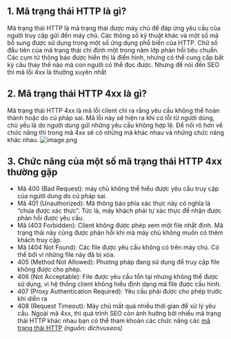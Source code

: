 ## 1. Mã trạng thái HTTP là gì?
Mã trạng thái HTTP là mã trạng thái được máy chủ để đáp ứng yêu cầu của người truy cập gửi đến máy chủ. Các thông số kỹ thuật khác và một số mã bổ sung được sử dụng trong một số ứng dụng phổ biến của HTTP. Chữ số đầu tiên của mã trạng thái chỉ định một trong năm lớp phản hồi tiêu chuẩn. Các cụm từ thông báo được hiển thị là điển hình, nhưng có thể cung cấp bất kỳ câu thay thế nào mà con người có thể đọc được. Nhưng để nói đến SEO thì mã lỗi 4xx là thường xuyên nhất  
## 2. Mã trạng thái HTTP 4xx  là gì?
Mã trạng thái HTTP 4xx là mã lỗi cilent chỉ ra rằng yêu cầu không thể hoàn thành hoặc do cú pháp sai. Mã lỗi này sẽ hiện ra khi có lỗi từ người dùng, chủ yếu là do người dùng gửi những yêu cầu không hợp lệ. Để nối rõ hơn về chức năng thì trong mã 4xx sẽ có những mã khác nhau và những chức năng khác nhau. 
![image.png](https://images.viblo.asia/a90b5de2-aff6-4966-9ae9-9ef7d0c9b381.png)
## 3. Chức năng của một  số mã trạng thái HTTP 4xx thường gặp
- Mã 400 (Bad Request): máy chủ không thể hiểu được yêu cầu truy cập của người dung do cú pháp sai.
- Mã 401 (Unauthorized): Mã thông báo phỉa xác thực này có nghĩa là “chưa được xác thực”. Tức là, máy khách phải tự xác thực để nhận được phản hồi được yêu cầu.
- Mã (403 Forbidden): Client không được phép xem một file nhất định. Mã trạng thái này cũng được phản hồi khi mà máy chủ không muốn có thêm khách truy cập.
- Mã (404 Not Found): Các file được yêu cầu không có trên máy chủ. Có thể bởi vì những file này đã bị xóa.
- 405 (Method Not Allowed): Phương pháp đang sử dụng để truy cập file không được cho phép.
- 406 (Not Acceptable): File được yêu cầu tồn tại nhưng không thể được sử dụng, vì hệ thống client không hiểu định dạng mà file được cấu hình.
- 407 (Proxy Authentication Required): Yêu cầu phải được cho phép trước khi diễn ra
- 408 (Request Timeout): Máy chủ mất quá nhiều thời gian để xử lý yêu cầu.
Ngoài mã 4xx, thì quá trình SEO còn ảnh hưởng bởi nhiều mã trạng thái HTTP khác nhau bạn có thể tham khoản các chức năng các [mã trạng thái HTTP](https://dichvuseos.com/bai-viet/ma-trang-thai-http-la-gi-tong-hop-y-nghia-cac-loai-ma-http) *(nguồn: dichvuseos)*